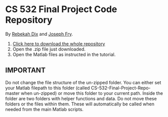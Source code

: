 # CS 532 Final Project Code Repository
By [Rebekah Dix](https://github.com/rebekahanne) and [Joseph Fry](https://github.com/JosephPatrickFry).

1. [Click here to download the whole repository](http://github.com/rebekahanne/CS-532-Final-Project-Repoitory/archive/master.zip)
2. Open the .zip file just downloaded.
3. Open the Matlab files as instructed in the tutorial. 

## IMPORTANT
Do not change the file structure of the un-zipped folder. You can either set your Matlab filepath to this folder (called CS-532-Final-Project-Repo-master when un-zipped) or move this folder to your current path. Inside the folder are two folders with helper functions and data. Do not move these folders or the files within them. These will automatically be called when needed from the main Matlab scripts. 
